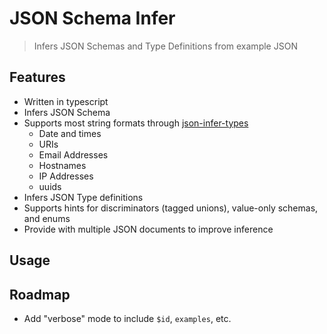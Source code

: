 # JSON Schema Infer

> Infers JSON Schemas and Type Definitions from example JSON

<!-- ![Coverage lines](./badges/badge-lines.svg) -->
<!-- ![Tests](https://github.com/jsonhero-io/schema-infer/actions/workflows/test.yml/badge.svg?branch=main) -->
<!-- [![Downloads](https://img.shields.io/npm/dm/%40jsonhero%2Fschema-infer.svg)](https://npmjs.com/@jsonhero/schema-infer) -->
<!-- [![Install size](https://packagephobia.com/badge?p=%40jsonhero%2Fschema-infer)](https://packagephobia.com/result?p=@jsonhero/schema-infer) -->

## Features

- Written in typescript
- Infers JSON Schema
- Supports most string formats through [json-infer-types](https://github.com/jsonhero-io/json-infer-types)
  - Date and times
  - URIs
  - Email Addresses
  - Hostnames
  - IP Addresses
  - uuids
- Infers JSON Type definitions
- Supports hints for discriminators (tagged unions), value-only schemas, and enums
- Provide with multiple JSON documents to improve inference

## Usage

## Roadmap

- Add "verbose" mode to include `$id`, `examples`, etc.
